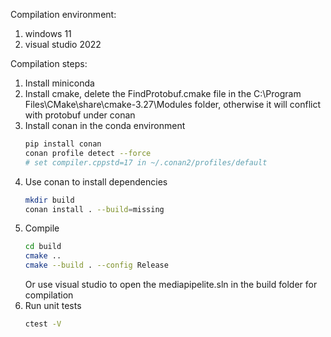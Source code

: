 Compilation environment:
1. windows 11
2. visual studio 2022

Compilation steps:
1. Install miniconda
2. Install cmake, delete the FindProtobuf.cmake file in the C:\Program Files\CMake\share\cmake-3.27\Modules folder, otherwise it will conflict with protobuf under conan
3. Install conan in the conda environment
    ```bash 
    pip install conan
    conan profile detect --force
    # set compiler.cppstd=17 in ~/.conan2/profiles/default
    ```
4. Use conan to install dependencies
    ```bash 
    mkdir build
    conan install . --build=missing 
    ```
5. Compile
    ```bash
    cd build
    cmake ..
    cmake --build . --config Release 
    ```
    Or use visual studio to open the mediapipelite.sln in the build folder for compilation
6. Run unit tests
    ```bash
    ctest -V
    ```